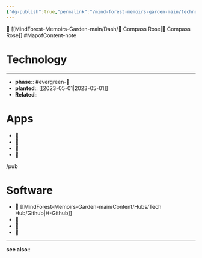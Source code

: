 ```yaml
---
{"dg-publish":true,"permalink":"/mind-forest-memoirs-garden-main/technology/"}
---
```


🔺 [[MindForest-Memoirs-Garden-main/Dash/🧭   Compass Rose\|🧭   Compass Rose]]
#MapofContent-note

# Technology
---
- **phase**:: #evergreen-🌲 
- **planted**:: [[2023-05-01\|2023-05-01]]
- **Related**:: 

# Apps
- 🔻 
- 🔻 
- 🔻 
- 🔻 

/pub

# Software 
- 🔻 [[MindForest-Memoirs-Garden-main/Content/Hubs/Tech Hub/Github\|H-Github]]
- 🔻 
- 🔻 
- 🔻 
---
**see also**:: 